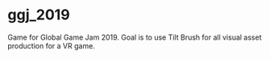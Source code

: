 # ggj_2019
Game for Global Game Jam 2019. Goal is to use Tilt Brush for all visual asset production for a VR game.
